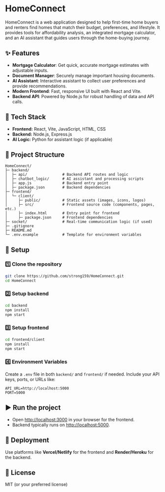 # HomeConnect

HomeConnect is a web application designed to help first-time home buyers and renters find homes that match their budget, preferences, and lifestyle. It provides tools for affordability analysis, an integrated mortgage calculator, and an AI assistant that guides users through the home-buying journey.

## ✨ Features
- **Mortgage Calculator**: Get quick, accurate mortgage estimates with adjustable inputs.
- **Document Manager**: Securely manage important housing documents.
- **AI Assistant**: Interactive assistant to collect user preferences and provide recommendations.
- **Modern Frontend**: Fast, responsive UI built with React and Vite.
- **Backend API**: Powered by Node.js for robust handling of data and API calls.

## 🧱 Tech Stack
- **Frontend:** React, Vite, JavaScript, HTML, CSS  
- **Backend:** Node.js, Express.js  
- **AI Logic:** Python for assistant logic (if applicable)

## 📁 Project Structure
```
HomeConnect/
├─ backend/
│  ├─ api/                # Backend API routes and logic
│  ├─ chatbot_logic/      # AI assistant and processing scripts
│  ├─ app.js              # Backend entry point
│  ├─ package.json        # Backend dependencies
├─ frontend/
│  └─ client/
│     ├─ public/          # Static assets (images, icons, logos)
│     ├─ src/             # Frontend source code (components, pages, etc.)
│     ├─ index.html       # Entry point for frontend
│     ├─ package.json     # Frontend dependencies
├─ socket/                # Real-time communication logic (if used)
├─ .gitignore
├─ README.md
└─ .env.example           # Template for environment variables
```

## 🔧 Setup

### 1️⃣ Clone the repository
```bash
git clone https://github.com/strong159/HomeConnect.git
cd HomeConnect
```

### 2️⃣ Setup backend
```bash
cd backend
npm install
npm start
```

### 3️⃣ Setup frontend
```bash
cd frontend/client
npm install
npm start
```

### 4️⃣ Environment Variables
Create a `.env` file in both `backend/` and `frontend/` if needed. Include your API keys, ports, or URLs like:
```
API_URL=http://localhost:5000
PORT=5000
```

## ▶️ Run the project
- Open [http://localhost:3000](http://localhost:3000) in your browser for the frontend.
- Backend typically runs on [http://localhost:5000](http://localhost:5000).

## 🚀 Deployment
Use platforms like **Vercel/Netlify** for the frontend and **Render/Heroku** for the backend.

## 📝 License
MIT (or your preferred license)

